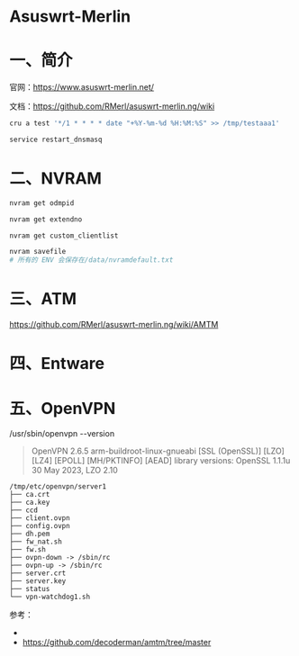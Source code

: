 # Asuswrt-Merlin

# 一、简介

官网：https://www.asuswrt-merlin.net/

文档：https://github.com/RMerl/asuswrt-merlin.ng/wiki



```bash
cru a test '*/1 * * * * date "+%Y-%m-%d %H:%M:%S" >> /tmp/testaaa1'
```



```bash
service restart_dnsmasq
```



# 二、NVRAM

```bash
nvram get odmpid

nvram get extendno

nvram get custom_clientlist 

nvram savefile 
# 所有的 ENV 会保存在/data/nvramdefault.txt
```

# 三、ATM

https://github.com/RMerl/asuswrt-merlin.ng/wiki/AMTM



# 四、Entware



# 五、OpenVPN

/usr/sbin/openvpn --version

>OpenVPN 2.6.5 arm-buildroot-linux-gnueabi [SSL (OpenSSL)] [LZO] [LZ4] [EPOLL] [MH/PKTINFO] [AEAD]
>library versions: OpenSSL 1.1.1u  30 May 2023, LZO 2.10

```
/tmp/etc/openvpn/server1
├── ca.crt
├── ca.key
├── ccd
├── client.ovpn
├── config.ovpn
├── dh.pem
├── fw_nat.sh
├── fw.sh
├── ovpn-down -> /sbin/rc
├── ovpn-up -> /sbin/rc
├── server.crt
├── server.key
├── status
└── vpn-watchdog1.sh
```

参考：

- 
- https://github.com/decoderman/amtm/tree/master
